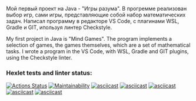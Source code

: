 Мой первый проект на Java  - "Игры разума".
В прогремме реализован выбор игр, сами игры, представляющие собой набор математических задач.
Написал программу в редакторе VS Code, с плагинами WSL, Gradle и GIT, ипользуя линтер Checkstyle.

My first project in Java is "Mind Games".
The program implements a selection of games, the games themselves, which are a set of mathematical tasks.
I wrote a program in the VS Code, with WSL, Gradle and GIT plugins, using the Checkstyle linter.

### Hexlet tests and linter status:
[![Actions Status](https://github.com/HKreoin/java-project-61/actions/workflows/hexlet-check.yml/badge.svg)](https://github.com/HKreoin/java-project-61/actions)
[![Maintainability](https://api.codeclimate.com/v1/badges/e3a5bd568f64b698acdc/maintainability)](https://codeclimate.com/github/HKreoin/java-project-61/maintainability)
[![asciicast](https://asciinema.org/a/eDwOIJhjxqtTMd87IPKhYKTNo.svg)](https://asciinema.org/a/eDwOIJhjxqtTMd87IPKhYKTNo)
[![asciicast](https://asciinema.org/a/S0vfcJgfeVO2fGruiSC1sINRB.svg)](https://asciinema.org/a/S0vfcJgfeVO2fGruiSC1sINRB)
[![asciicast](https://asciinema.org/a/0uP33Umd3OMZOLetSNsZHCXHo.svg)](https://asciinema.org/a/0uP33Umd3OMZOLetSNsZHCXHo)
[![asciicast](https://asciinema.org/a/Rie8hsEonTAe1CAdmzb7CxXNJ.svg)](https://asciinema.org/a/Rie8hsEonTAe1CAdmzb7CxXNJ)
[![asciicast](https://asciinema.org/a/OHzG56cRs0Ih3yOJrSoxsExzI.svg)](https://asciinema.org/a/OHzG56cRs0Ih3yOJrSoxsExzI)
